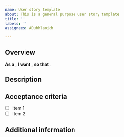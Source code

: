 ```yaml
---
name: User story template
about: This is a general purpose user story template
title: ''
labels: ''
assignees: ADubhlaoich

---
```


## Overview
**As a** , **I want** , **so that** .

## Description

## Acceptance criteria
- [ ] Item 1
- [ ] Item 2
## Additional information
